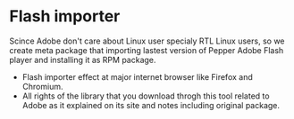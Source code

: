 # Flash importer

Scince Adobe don't care about Linux user specialy RTL Linux users, so we create meta package that importing
lastest version of Pepper Adobe Flash player and installing it as RPM package.

* Flash importer effect at major internet browser like Firefox and Chromium.
* All rights of the library that you download throgh this tool related
to Adobe as it explained on its site and notes including original package.
